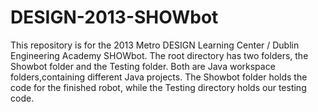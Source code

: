 DESIGN-2013-SHOWbot
===================
  This repository is for the 2013 Metro DESIGN Learning Center / Dublin Engineering Academy SHOWbot. 
The root directory has two folders, the Showbot folder and the Testing folder. Both are Java workspace folders,containing different Java projects. The Showbot folder holds the code for the finished robot, while the Testing directory holds our testing code.

